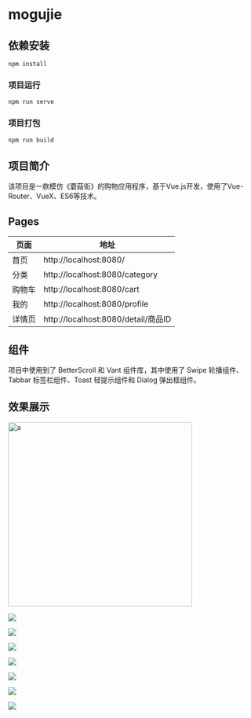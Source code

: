 # mogujie

## 依赖安装
```
npm install
```

### 项目运行
```
npm run serve
```

### 项目打包
```
npm run build
```

## 项目简介

该项目是一款模仿《蘑菇街》的购物应用程序，基于Vue.js开发，使用了Vue-Router、VueX、ES6等技术。

## Pages

| 页面   | 地址                                |
| ------ | ----------------------------------- |
| 首页   | http://localhost:8080/              |
| 分类   | http://localhost:8080/category      |
| 购物车 | http://localhost:8080/cart          |
| 我的   | http://localhost:8080/profile       |
| 详情页 | http://localhost:8080/detail/商品ID |

## 组件

项目中使用到了 BetterScroll 和 Vant 组件库，其中使用了 Swipe 轮播组件、Tabbar 标签栏组件、Toast 轻提示组件和 Dialog 弹出框组件。

## 效果展示
<img src="https://s3.bmp.ovh/imgs/2021/08/efc3b6730ef423a0.jpg" alt="a" width="375" />

![](https://s3.bmp.ovh/imgs/2021/08/2e1851a8ea0615c5.jpg)

![](https://s3.bmp.ovh/imgs/2021/08/1e371554cf2f483a.jpg)

![](https://s3.bmp.ovh/imgs/2021/08/903eb7f582f019a2.jpg)

![](https://s3.bmp.ovh/imgs/2021/08/aa60a3dc59df70b2.jpg)

![](https://s3.bmp.ovh/imgs/2021/08/ae2de0c7ac9b7fff.jpg)

![](https://s3.bmp.ovh/imgs/2021/08/33db74880be3e0ef.jpg)

![](https://s3.bmp.ovh/imgs/2021/08/af982cfd78c26834.jpg)
